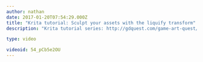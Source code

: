 ```yaml
---
author: nathan
date: 2017-01-20T07:54:29.000Z
title: "Krita tutorial: Sculpt your assets with the liquify transform"
description: "Krita tutorial series: http://gdquest.com/game-art-quest/volume-1/course-public/"

type: video

videoid: 54_pCb5e2OU
---
```


